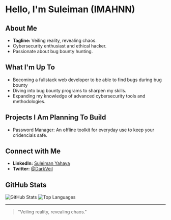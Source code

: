# Hello, I'm Suleiman (IMAHNN)

## About Me
- **Tagline:** Veiling reality, revealing chaos.
- Cybersecurity enthusiast and ethical hacker.
- Passionate about bug bounty hunting.

<!-- ## 🛠️ Skills & Interests
- **Programming Languages:** Python, JavaScript
- **Cybersecurity Focus:** Ethical Hacking, Bug Bounty Hunting, Vulnerability Research
- **Other Interests:** Web Development, Problem Solving, Colboration & Communication -->

## What I'm Up To
- Becoming a fullstack web developer to be able to find bugs during bug bounty
- Diving into bug bounty programs to sharpen my skills.
- Expanding my knowledge of advanced cybersecurity tools and methodologies.

## Projects I Am Planning To Build
- Password Manager: An offline toolkit for everyday use to keep your cridencials safe.

## Connect with Me
<!-- - **Email:** darkveil@example.com -->
- **LinkedIn:** [Suleiman Yahaya](https://www.linkedin.com/in/imahnn/)
- **Twitter:** [@DarkVeil](https://x.com/drk_veil)

## GitHub Stats
![GitHub Stats](https://github-readme-stats.vercel.app/api?username=imahnn&show_icons=true&theme=radical)
![Top Languages](https://github-readme-stats.vercel.app/api/top-langs/?username=imahnn&layout=compact&theme=radical)

---

> "Veiling reality, revealing chaos."
